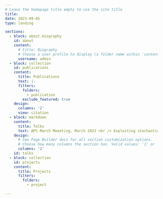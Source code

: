 ```yaml
---
# Leave the homepage title empty to use the site title
title:
date: 2023-09-05
type: landing

sections:
  - block: about.biography
    id: about
    content:
      # title: Biography
      # Choose a user profile to display (a folder name within `content/authors/`)
      username: admin
  - block: collection
    id: publications
    content:
      title: Publications
      text: |-
      filters:
        folders:
          - publication
        exclude_featured: true
    design:
      columns: '2'
      view: citation
  - block: markdown
    content: 
      title: Talks
      text: APS March Meeeting, March 2023 <br /> Exploiting stochastic fluctuations in gene expression to infer interactions between genes. <br /> Contributed talk. <br /> <br /> Biophysique Quebec 2nd Annual Symposium, October 2022 <br /> Exploiting stochastic fluctuations in gene expression to infer interactions between genes. Contributed talk. <br /> <br /> Canadian Association of Physicists congress, June 2022 <br /> Inferring causality in gene regulation from static snapshots of gene expression variability. <br /> Contributed Talk. <br /> <br /> Annual Meeting of the Biophysical Society of Canada, May 2022 <br /> Inferring gene regulation dynamics from static snapshots of gene expression reporters.  <br /> Contributed poster presentation with talk at student symposium. <br /> <br /> 4th Annual Conference on Quantitative Approaches in Biology at Northwestern University, March 2022  <br /> Fluorescence maturation time: a nuisance or a feature? <br /> Contributed lightning talk and poster presentation.
    design:
      # See Page Builder docs for all section customization options.
      # Choose how many columns the section has. Valid values: '1' or '2'.
      columns: '2'
    id: talks
  - block: collection
    id: projects
    content:
      title: Projects
      filters:
        folders:
          - project

---
```

